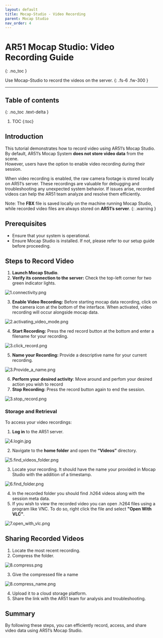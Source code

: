 ```yaml
---
layout: default
title: Mocap-Studio - Video Recording
parent: Mocap Studio
nav_order: 4
---
```


# AR51 Mocap Studio: Video Recording Guide
{: .no_toc }

Use Mocap-Studio to record the videos on the server.
{: .fs-6 .fw-300 }



---
## Table of contents
{: .no_toc .text-delta }

1. TOC
{:toc}


## Introduction
This tutorial demonstrates how to record video using AR51’s Mocap Studio. 
<br>
By default, AR51’s Mocap System **does not store video data** from the scene. 
<br>However, users have the option to enable video recording during their session.

When video recording is enabled, the raw camera footage is stored locally on AR51’s server. 
These recordings are valuable for debugging and troubleshooting any unexpected system behavior. If issues arise, recorded videos can help the AR51 team analyze and resolve them efficiently.

Note: The **FBX** file is saved locally on the machine running Mocap Studio, while recorded video files are always stored on **AR51’s server**.
{: .warning }

## Prerequisites
* Ensure that your system is operational.
* Ensure Mocap Studio is installed. 
If not, please refer to our setup guide before proceeding.


## Steps to Record Video
1. **Launch Mocap Studio**.
2. **Verify its connection to the server:** Check the top-left corner for two green indicator lights.

![1.connectivity.png](/assets/images/record_with_mocap_studio/1.connectivity.png)

3. **Enable Video Recording:** Before starting mocap data recording, click on the camera icon at the bottom of the interface. 
When activated, video recording will occur alongside mocap data.

![2.activating_video_mode.png](/assets/images/recording_a_video_with_mocap_studio/2.activating_video_mode.png)

4. **Start Recording:** Press the red record button at the bottom and enter a filename for your recording.

![3.click_record.png](/assets/images/recording_a_video_with_mocap_studio/3.click_record.png)

5. **Name your Recording:** Provide a descriptive name for your current recording.

![3.Provide_a_name.png](/assets/images/record_with_mocap_studio/3.Provide_a_name.png)

6. **Perform your desired activity**: Move around and perfom your desired action you wish to record
7. **Stop Recording:** Press the record button again to end the session.

![3.stop_record.png](/assets/images/recording_a_video_with_mocap_studio/3.stop_record.png)


### Storage and Retrieval
To access your video recordings:
1. **Log in** to the AR51 server.

![4.login.jpg](/assets/images/recording_a_video_with_mocap_studio/4.login.jpg)

2. Navigate to the **home folder** and open the **“Videos”** directory.

![5.find_videos_folder.png](/assets/images/recording_a_video_with_mocap_studio/5.find_videos_folder.png)

3. Locate your recording. It should have the name your provided in Mocap Studio with the addition of a timestamp.

![6.find_folder.png](/assets/images/recording_a_video_with_mocap_studio/6.find_folder.png)

4. In the recorded folder you should find .h264 videos along with the session meta data.
5. If you wish to view the recorded video you can open .h264 files using a program like VNC.
To do so, right click the file and select **"Open With VLC"**.

![7.open_with_vlc.png](/assets/images/recording_a_video_with_mocap_studio/7.open_with_vlc.png)

## Sharing Recorded Videos
1. Locate the most recent recording. 
2. Compress the folder.

![8.compress.png](/assets/images/recording_a_video_with_mocap_studio/8.compress.png)

3. Give the compressed file a name

![8.compress_name.png](/assets/images/recording_a_video_with_mocap_studio/8.compress_name.png)

4. Upload it to a cloud storage platform.
5. Share the link with the AR51 team for analysis and troubleshooting.


## Summary
By following these steps, you can efficiently record, access, and share video data using AR51’s Mocap Studio.


